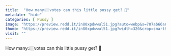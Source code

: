 ```yaml
---
title:  "How many👆🏼votes can this little pussy get? 🤔"
metadate: "hide"
categories: [ Pussy ]
image: "https://preview.redd.it/in80xpdwwul51.jpg?auto=webp&s=707ab66a65425201152c4fd3fcbb8a18833e4896"
thumb: "https://preview.redd.it/in80xpdwwul51.jpg?width=320&crop=smart&auto=webp&s=90b2d319215a9c95a203ab864b27ea0cbf17a143"
visit: ""
---
```

How many👆🏼votes can this little pussy get? 🤔

